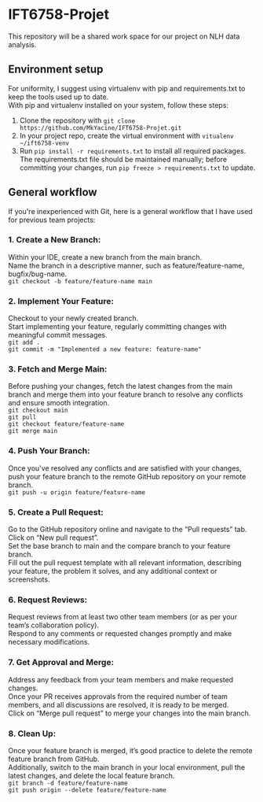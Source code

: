 # IFT6758-Projet

This repository will be a shared work space for our project on NLH data analysis.

## Environment setup
For uniformity, I suggest using virtualenv with pip and requirements.txt to keep the tools used up to date.  
With pip and virtualenv installed on your system, follow these steps:
1. Clone the repository with `git clone https://github.com/MkYacine/IFT6758-Projet.git`
2. In your project repo, create the virtual environment with `vitualenv ~/ift6758-venv`
3. Run `pip install -r requirements.txt` to install all required packages.  
The requirements.txt file should be maintained manually; before committing your changes, run `pip freeze > requirements.txt` to update.  

## General workflow
If you're inexperienced with Git, here is a general workflow that I have used for previous team projects:

### 1. Create a New Branch:
Within your IDE, create a new branch from the main branch.  
Name the branch in a descriptive manner, such as feature/feature-name, bugfix/bug-name.  
`git checkout -b feature/feature-name main`

### 2. Implement Your Feature:
Checkout to your newly created branch.  
Start implementing your feature, regularly committing changes with meaningful commit messages.  
`git add .`  
`git commit -m "Implemented a new feature: feature-name"`

### 3. Fetch and Merge Main:
Before pushing your changes, fetch the latest changes from the main branch and merge them into your feature branch to resolve any conflicts and ensure smooth integration.  
`git checkout main`  
`git pull`  
`git checkout feature/feature-name`  
`git merge main`  

### 4. Push Your Branch:
Once you've resolved any conflicts and are satisfied with your changes, push your feature branch to the remote GitHub repository on your remote branch.  
`git push -u origin feature/feature-name`

### 5. Create a Pull Request:
Go to the GitHub repository online and navigate to the “Pull requests” tab.  
Click on “New pull request”.  
Set the base branch to main and the compare branch to your feature branch.  
Fill out the pull request template with all relevant information, describing your feature, the problem it solves, and any additional context or screenshots.  

### 6. Request Reviews:
Request reviews from at least two other team members (or as per your team’s collaboration policy).  
Respond to any comments or requested changes promptly and make necessary modifications.  

### 7. Get Approval and Merge:
Address any feedback from your team members and make requested changes.  
Once your PR receives approvals from the required number of team members, and all discussions are resolved, it is ready to be merged.  
Click on “Merge pull request” to merge your changes into the main branch.  

### 8. Clean Up:
Once your feature branch is merged, it’s good practice to delete the remote feature branch from GitHub.  
Additionally, switch to the main branch in your local environment, pull the latest changes, and delete the local feature branch.  
`git branch -d feature/feature-name`  
`git push origin --delete feature/feature-name`
